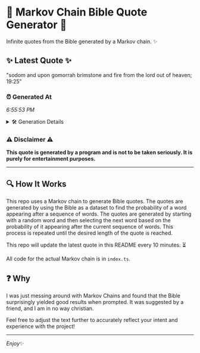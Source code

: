 # 📖 Markov Chain Bible Quote Generator 📖

Infinite quotes from the Bible generated by a Markov chain. ✨

## ✨ Latest Quote ✨
"sodom and upon gomorrah brimstone and fire from the lord out of heaven; 19:25"

### ⏰ Generated At
*6:55:53 PM*

<details>
    <summary>🛠️ Generation Details</summary>
    <p>
        <strong>🌱 Seed:</strong> sodom<br>
        <strong>🔄 Iterations:</strong> 13<br>
        <strong>📜 Context History:</strong><br>[ sodom ]: and<br>[ sodom, and ]: upon<br>[ sodom, and, upon ]: gomorrah<br>[ sodom, and, upon, gomorrah ]: brimstone<br>[ sodom, and, upon, gomorrah, brimstone ]: and<br>[ sodom, and, upon, gomorrah, brimstone, and ]: fire<br>[ and, upon, gomorrah, brimstone, and, fire ]: from<br>[ upon, gomorrah, brimstone, and, fire, from ]: the<br>[ gomorrah, brimstone, and, fire, from, the ]: lord<br>[ brimstone, and, fire, from, the, lord ]: out<br>[ and, fire, from, the, lord, out ]: of<br>[ fire, from, the, lord, out, of ]: heaven;<br>[ from, the, lord, out, of, heaven; ]: 19:25<br>
    </p>
</details>

### ⚠️ Disclaimer ⚠️
**This quote is generated by a program and is not to be taken seriously. It is purely for entertainment purposes.**

---

## 🔍 How It Works

This repo uses a Markov chain to generate Bible quotes. The quotes are generated by using the Bible as a dataset to find the probability of a word appearing after a sequence of words. The quotes are generated by starting with a random word and then selecting the next word based on the probability of it appearing after the current sequence of words. This process is repeated until the desired length of the quote is reached.

This repo will update the latest quote in this README every 10 minutes. ⏳

All code for the actual Markov chain is in `index.ts`.

## ❓ Why

I was just messing around with Markov Chains and found that the Bible surprisingly yielded good results when prompted. 
It was suggested by a friend, and I am in no way christian.

Feel free to adjust the text further to accurately reflect your intent and experience with the project!

---

*Enjoy*✨
